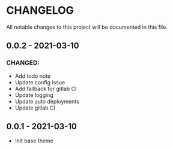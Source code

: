 # CHANGELOG
All notable changes to this project will be documented in this file.

## 0.0.2 - 2021-03-10
### CHANGED:
- Add todo note 
- Update config issue 
- Add fallback for gitlab CI 
- Update logging 
- Update auto deployments 
- Update gitlab CI 

## 0.0.1 - 2021-03-10
- Init base theme

